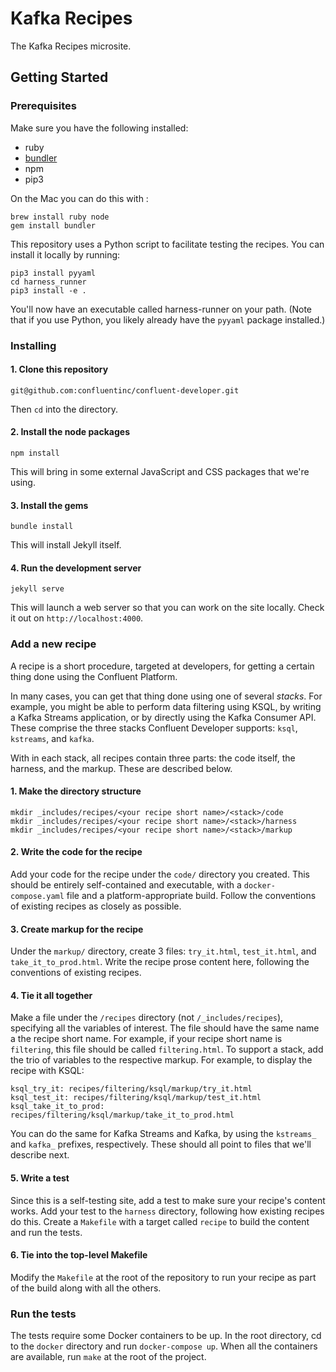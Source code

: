 # Kafka Recipes

The Kafka Recipes microsite.

## Getting Started

### Prerequisites

Make sure you have the following installed:

- ruby
- [bundler](https://bundler.io/)
- npm
- pip3

On the Mac you can do this with : 

```
brew install ruby node
gem install bundler
```

This repository uses a Python script to facilitate testing the recipes. You can install it locally by running:

```
pip3 install pyyaml
cd harness_runner
pip3 install -e .
```

You'll now have an executable called harness-runner on your path. (Note that if you use Python, you likely already have the `pyyaml` package installed.)

### Installing

#### 1. Clone this repository

```
git@github.com:confluentinc/confluent-developer.git
```

Then `cd` into the directory.

#### 2. Install the node packages

```
npm install
```

This will bring in some external JavaScript and CSS packages that we're using.

#### 3. Install the gems

```
bundle install
```

This will install Jekyll itself.

#### 4. Run the development server

```
jekyll serve
```

This will launch a web server so that you can work on the site locally. Check it out on `http://localhost:4000`.

### Add a new recipe

A recipe is a short procedure, targeted at developers, for getting a certain thing done using the Confluent Platform.

In many cases, you can get that thing done using one of several _stacks_. For example, you might be able to perform data filtering using KSQL, by writing a Kafka Streams application, or by directly using the Kafka Consumer API. These comprise the three stacks Confluent Developer supports: `ksql`, `kstreams`, and `kafka`.

With in each stack, all recipes contain three parts: the code itself, the harness, and the markup. These are described below.

#### 1. Make the directory structure

```
mkdir _includes/recipes/<your recipe short name>/<stack>/code
mkdir _includes/recipes/<your recipe short name>/<stack>/harness
mkdir _includes/recipes/<your recipe short name>/<stack>/markup
```

#### 2. Write the code for the recipe

Add your code for the recipe under the `code/` directory you created. This should be entirely self-contained and executable, with a `docker-compose.yaml` file and a platform-appropriate build. Follow the conventions of existing recipes as closely as possible.

#### 3. Create markup for the recipe

Under the `markup/` directory, create 3 files: `try_it.html`, `test_it.html`, and `take_it_to_prod.html`. Write the recipe prose content here, following the conventions of existing recipes.

#### 4. Tie it all together

Make a file under the `/recipes` directory (not `/_includes/recipes`), specifying all the variables of interest. The file should have the same name a the recipe short name. For example, if your recipe short name is `filtering`, this file should be called `filtering.html`. To support a stack, add the trio of variables to the respective markup. For example, to display the recipe with KSQL:

```
ksql_try_it: recipes/filtering/ksql/markup/try_it.html
ksql_test_it: recipes/filtering/ksql/markup/test_it.html
ksql_take_it_to_prod: recipes/filtering/ksql/markup/take_it_to_prod.html
```

You can do the same for Kafka Streams and Kafka, by using the `kstreams_` and `kafka_` prefixes, respectively. These should all point to files that we'll describe next.

#### 5. Write a test

Since this is a self-testing site, add a test to make sure your recipe's content works. Add your test to the `harness` directory, following how existing recipes do this. Create a `Makefile` with a target called `recipe` to build the content and run the tests.

#### 6. Tie into the top-level Makefile

Modify the `Makefile` at the root of the repository to run your recipe as part of the build along with all the others.

### Run the tests

The tests require some Docker containers to be up. In the root directory, cd to the `docker` directory and run `docker-compose up`. When all the containers are available, run `make` at the root of the project.
